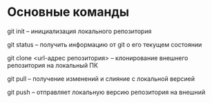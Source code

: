 # Основные команды

git init – инициализация локального репозитория

git status – получить информацию от git о его текущем состоянии

git clone <url-адрес репозитория> – клонирование внешнего репозитория на  локальный ПК

git pull – получение изменений и слияние с локальной версией

git push – отправляет локальную версию репозитория на внешний
